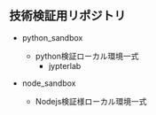 ## 技術検証用リポジトリ
- python_sandbox
  - python検証ローカル環境一式
    - jypterlab

- node_sandbox
  - Nodejs検証様ローカル環境一式
